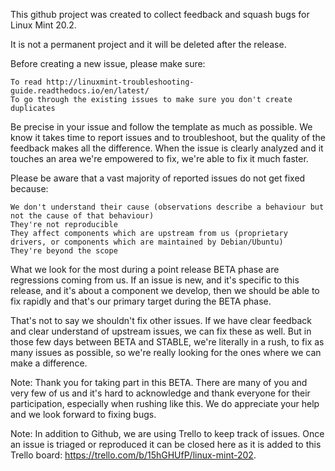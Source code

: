This github project was created to collect feedback and squash bugs for Linux Mint 20.2.

It is not a permanent project and it will be deleted after the release.

Before creating a new issue, please make sure:

    To read http://linuxmint-troubleshooting-guide.readthedocs.io/en/latest/
    To go through the existing issues to make sure you don't create duplicates

Be precise in your issue and follow the template as much as possible. We know it takes time to report issues and to troubleshoot, but the quality of the feedback makes all the difference. When the issue is clearly analyzed and it touches an area we're empowered to fix, we're able to fix it much faster.

Please be aware that a vast majority of reported issues do not get fixed because:

    We don't understand their cause (observations describe a behaviour but not the cause of that behaviour)
    They're not reproducible
    They affect components which are upstream from us (proprietary drivers, or components which are maintained by Debian/Ubuntu)
    They're beyond the scope

What we look for the most during a point release BETA phase are regressions coming from us. If an issue is new, and it's specific to this release, and it's about a component we develop, then we should be able to fix rapidly and that's our primary target during the BETA phase.

That's not to say we shouldn't fix other issues. If we have clear feedback and clear understand of upstream issues, we can fix these as well. But in those few days between BETA and STABLE, we're literally in a rush, to fix as many issues as possible, so we're really looking for the ones where we can make a difference.

Note: Thank you for taking part in this BETA. There are many of you and very few of us and it's hard to acknowledge and thank everyone for their participation, especially when rushing like this. We do appreciate your help and we look forward to fixing bugs.

Note: In addition to Github, we are using Trello to keep track of issues. Once an issue is triaged or reproduced it can be closed here as it is added to this Trello board: https://trello.com/b/15hGHUfP/linux-mint-202.
